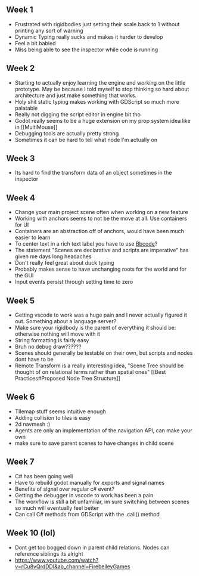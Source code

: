 ## Week 1
- Frustrated with rigidbodies just setting their scale back to 1 without printing any sort of warning
- Dynamic Typing really sucks and makes it harder to develop
- Feel a bit babied
- Miss being able to see the inspector while code is running
## Week 2
- Starting to actually enjoy learning the engine and working on the little prototype. May be because I told myself to stop thinking so hard about architecture and just make something that works. 
- Holy shit static typing makes working with GDScript so much more palatable
- Really not digging the script editor in engine bit tho
- Godot really seems to be a huge extension on my prop system idea like in [[MultiMouse]]
- Debugging tools are actually pretty strong
- Sometimes it can be hard to tell what node I'm actually on 
## Week 3
- Its hard to find the transform data of an object sometimes in the inspector
## Week 4
- Change your main project scene often when working on a new feature
- Working with anchors seems to not be the move at all. Use containers for UI
- Containers are an abstraction off of anchors, would have been much easier to learn
- To center text in a rich text label you have to use [Bbcode](https://docs.godotengine.org/en/stable/tutorials/ui/bbcode_in_richtextlabel.html)?
- The statement "Scenes are declarative and scripts are imperative" has given me days long headaches
- Don't really feel great about duck typing
- Probably makes sense to have unchanging roots for the world and for the GUI
- Input events persist through setting time to zero
## Week 5
- Getting vscode to work was a huge pain and I never actually figured it out. Something about a language server?
- Make sure your rigidbody is the parent of everything it should be: otherwise nothing will move with it
- String formatting is fairly easy 
- Bruh no debug draw??????
- Scenes should generally be testable on their own, but scripts and nodes dont have to be
- Remote Transform is a really interesting idea, "Scene Tree should be thought of on relational terms rather than spatial ones" [[Best Practices#Proposed Node Tree Structure]]
## Week 6
- TIlemap stuff seems intuitive enough
- Adding collision to tiles is easy 
- 2d navmesh :)
- Agents are only an implementation of the navigation API, can make your own
- make sure to save parent scenes to have changes in child scene
## Week 7
- C# has been going well
- Have to rebuild godot manually for exports and signal names
- Benefits of signal over regular c# event?
- Getting the debugger in vscode to work has been a pain
- The workflow is still a bit unfamiliar, im sure switching between scenes so much will eventually feel better
- Can call C# methods from GDScript with the .call() method
## Week 10 (lol)
- Dont get too bogged down in parent child relations. Nodes can reference siblings its alright
- https://www.youtube.com/watch?v=rCu8vQrdDDI&ab_channel=FirebelleyGames